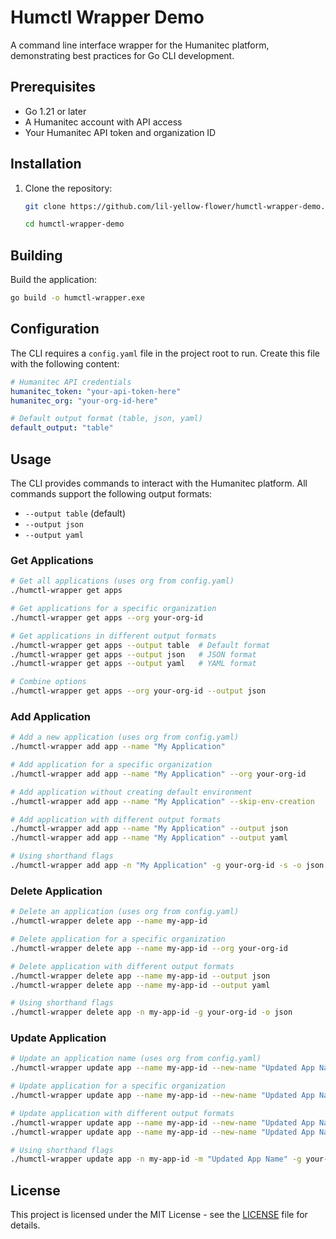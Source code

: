 # Humctl Wrapper Demo

A command line interface wrapper for the Humanitec platform, demonstrating best practices for Go CLI development.

## Prerequisites

- Go 1.21 or later
- A Humanitec account with API access
- Your Humanitec API token and organization ID

## Installation

1. Clone the repository:
   ```bash
   git clone https://github.com/lil-yellow-flower/humctl-wrapper-demo.git
   ```
   ```bash
   cd humctl-wrapper-demo
   ```

## Building

Build the application:
```bash
go build -o humctl-wrapper.exe
```

## Configuration

The CLI requires a `config.yaml` file in the project root to run. Create this file with the following content:

```yaml
# Humanitec API credentials
humanitec_token: "your-api-token-here"
humanitec_org: "your-org-id-here"

# Default output format (table, json, yaml)
default_output: "table"
```

## Usage

The CLI provides commands to interact with the Humanitec platform. All commands support the following output formats:
- `--output table` (default)
- `--output json`
- `--output yaml`

### Get Applications

```bash
# Get all applications (uses org from config.yaml)
./humctl-wrapper get apps

# Get applications for a specific organization
./humctl-wrapper get apps --org your-org-id

# Get applications in different output formats
./humctl-wrapper get apps --output table  # Default format
./humctl-wrapper get apps --output json   # JSON format
./humctl-wrapper get apps --output yaml   # YAML format

# Combine options
./humctl-wrapper get apps --org your-org-id --output json
```

### Add Application

```bash
# Add a new application (uses org from config.yaml)
./humctl-wrapper add app --name "My Application"

# Add application for a specific organization
./humctl-wrapper add app --name "My Application" --org your-org-id

# Add application without creating default environment
./humctl-wrapper add app --name "My Application" --skip-env-creation

# Add application with different output formats
./humctl-wrapper add app --name "My Application" --output json
./humctl-wrapper add app --name "My Application" --output yaml

# Using shorthand flags
./humctl-wrapper add app -n "My Application" -g your-org-id -s -o json
```

### Delete Application

```bash
# Delete an application (uses org from config.yaml)
./humctl-wrapper delete app --name my-app-id

# Delete application for a specific organization
./humctl-wrapper delete app --name my-app-id --org your-org-id

# Delete application with different output formats
./humctl-wrapper delete app --name my-app-id --output json
./humctl-wrapper delete app --name my-app-id --output yaml

# Using shorthand flags
./humctl-wrapper delete app -n my-app-id -g your-org-id -o json
```

### Update Application

```bash
# Update an application name (uses org from config.yaml)
./humctl-wrapper update app --name my-app-id --new-name "Updated App Name"

# Update application for a specific organization
./humctl-wrapper update app --name my-app-id --new-name "Updated App Name" --org your-org-id

# Update application with different output formats
./humctl-wrapper update app --name my-app-id --new-name "Updated App Name" --output json
./humctl-wrapper update app --name my-app-id --new-name "Updated App Name" --output yaml

# Using shorthand flags
./humctl-wrapper update app -n my-app-id -m "Updated App Name" -g your-org-id -o json
```

## License

This project is licensed under the MIT License - see the [LICENSE](LICENSE) file for details.
